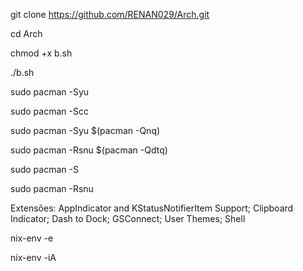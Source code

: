 git clone https://github.com/RENAN029/Arch.git

cd Arch

chmod +x b.sh

./b.sh

sudo pacman -Syu  

sudo pacman -Scc

sudo pacman -Syu $(pacman -Qnq) 

sudo pacman -Rsnu $(pacman -Qdtq)

sudo pacman -S 

sudo pacman -Rsnu

Extensões: AppIndicator and KStatusNotifierItem Support; Clipboard Indicator; Dash to Dock; GSConnect; User Themes; Shell

nix-env -e 

nix-env -iA 
